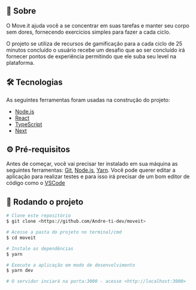 ## 💎 Sobre

O Move.it ajuda você a se concentrar em suas tarefas e manter seu corpo sem dores, fornecendo exercicios simples para fazer a cada ciclo.

O projeto se utiliza de recursos de gamificação para a cada ciclo de 25 minutos concluído o usuário recebe um desafio que ao ser concluído irá 
fornecer pontos de experiência permitindo que ele suba seu level na plataforma.

## 🛠 Tecnologias

As seguintes ferramentas foram usadas na construção do projeto:

- [Node.js](https://nodejs.org/en/)
- [React](https://pt-br.reactjs.org/)
- [TypeScript](https://www.typescriptlang.org/)
- [Next](https://nextjs.org/)
   
## ⚙ Pré-requisitos

Antes de começar, você vai precisar ter instalado em sua máquina as seguintes ferramentas:
[Git](https://git-scm.com), [Node.js](https://nodejs.org/en/), [Yarn](https://yarnpkg.com/).
Você pode querer editar a aplicação para realizar testes e para isso irá precisar de um bom editor de código como o [VSCode](https://code.visualstudio.com/)

## 🚀 Rodando o projeto

```bash
# Clone este repositório
$ git clone <https://github.com/Andre-ti-dev/moveit>

# Acesse a pasta do projeto no terminal/cmd
$ cd moveit

# Instale as dependências
$ yarn

# Execute a aplicação em modo de desenvolvimento
$ yarn dev

# O servidor inciará na porta:3000 - acesse <http://localhost:3000>
```
